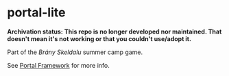# portal-lite

__Archivation status: This repo is no longer developed nor maintained. That doesn't mean it's not working or that you couldn't
use/adopt it.__

Part of the _Brány Skeldalu_ summer camp game.

See [Portal Framework](https://github.com/litvinov-tabor2022/esp32-portal-framework) for more info.

